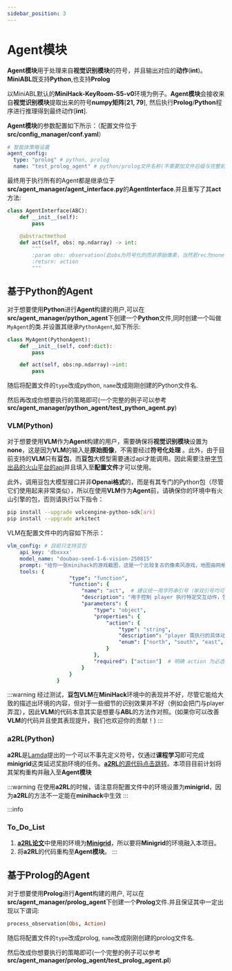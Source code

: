 ```yaml
---
sidebar_position: 3
---
```


# Agent模块

**Agent模块**用于处理来自**视觉识别模块**的符号，并且输出对应的**动作**(**int**)。**MiniABL**既支持**Python**,也支持**Prolog**

以MiniABL默认的**MiniHack-KeyRoom-S5-v0**环境为例子。**Agent模块**会接收来自**视觉识别模块**提取出来的符号**numpy矩阵**[**21, 79**], 然后执行**Prolog**/**Python**程序进行推理得到最终动作[**int**].


**Agent模块**的参数配置如下所示：（配置文件位于**src/config_manager/conf.yaml**）
```yaml
# 智能体策略设置
agent_config:
  type: "prolog" # python, prolog
  name: "test_prolog_agent" # python/prolog文件名称(不需要加文件后缀与完整前置文件路径)
```

最终用于执行所有的Agent都是继承位于**src/agent_manager/agent_interface.py**的**AgentInterface**.并且重写了其**act**方法:
```python
class AgentInterface(ABC):
    def __init__(self):
        pass

    @abstractmethod
    def act(self, obs: np.ndarray) -> int:
        """
        :param obs: observation(此obs为符号化的而非原始像素，当然若rec为none的话，obs为原始像素)
        :return: action
        """
```

## 基于Python的Agent
对于想要使用**Python**进行**Agent**构建的用户,可以在**src/agent_manager/python_agent**下创建一个**Python**文件,同时创建一个叫做`MyAgent`的类.并设置其继承`PythonAgent`,如下所示:
```python
class MyAgent(PythonAgent):
    def __init__(self, conf:dict):
        pass

    def act(self, obs:np.ndarray)->int:
        pass
```
随后将配置文件的`type`改成python, `name`改成刚刚创建的Python文件名.

然后再改成你想要执行的策略即可(一个完整的例子可以参考**src/agent_manager/python_agent/test_python_agent.py**)


### VLM(Python)

对于想要使用**VLM**作为**Agent**构建的用户，需要确保将**视觉识别模块**设置为**none**，这是因为**VLM**的输入是**原始图像**，不需要经过**符号化处理** 。此外，由于目前支持的**VLM**只有**豆包**，而**豆包**大模型需要通过api才能调用。因此需要注册[字节出品的火山平台的api](https://www.volcengine.com/)并且填入至**配置文件**才可以使用。

此外，调用豆包大模型接口并非**Openai格式**的，而是有其专门的Python包（尽管它们使用起来非常类似），所以在使用**VLM**作为**Agent**前，请确保你的环境中有火山引擎的包，否则请执行以下指令：

```bash
pip install --upgrade volcengine-python-sdk[ark]
pip install --upgrade arkitect
```

VLM在配置文件中的内容如下所示：

```yaml
vlm_config: # 目前只支持豆包
    api_key: 'dbxxxx'
    model_name: "doubao-seed-1-6-vision-250815"
    prompt: "给你一张minihack的游戏截图，这是一个比较复古的像素风游戏，地图由网格组成，player的任务是寻找到钥匙，开门，并到达目标点，黑色区域可能需要你走近之后才能看清，棕色的物体可能是门，但是你需要先找到钥匙才能开门，如果没有看到钥匙可能是因为钥匙在黑色的未探索区域中，请注意避让障碍物，例如未开锁的门以及墙壁，如果你发现你上一步执行移动行为之后，图片没有发生变化，那么说明你可能撞墙了，请你描述一下这个图片的内容，同时使用tool输出玩家下一步应该执行的动作"
    tools: {
                    "type": "function",
                    "function": {
                        "name": "act",  # 建议统一用字符串引号（单双引号均可，保持一致性）
                        "description": "用于控制 player 执行特定交互动作，包括四个方向移动、拾取物品、使用钥匙、开启门/宝箱",
                        "parameters": {
                            "type": "object",
                            "properties": {
                                "action": {
                                    "type": "string",
                                    "description": "player 需执行的具体动作，需从以下固定值中选择：\n- north/south/east/west：向对应方向移动（如 north 代表向北）\n- pickup：拾取当前位置的物品（如钥匙、道具）\n- apply：使用已拾取的物品（仅在持有钥匙等可交互道具时有效）\n- open：开启当前位置的门/宝箱（需先通过 apply 使用对应钥匙，否则无法打开）",
                                    "enum": ["north", "south", "east", "west", "pickup", "apply", "open"]  # 核心：限定仅允许的动作值
                                }
                            },
                            "required": ["action"]  # 明确 action 为必选参数，模型必须返回该值
                        }
                    }
                }
```
:::warning
经过测试，**豆包VLM**在**MiniHack**环境中的表现并不好，尽管它能给大致的描述出环境的内容，但对于一些细节的识别效果并不好（例如会把门与player弄混），因此**VLM**的代码本意其实是想要与**ABL**的方法作对照。(如果你可以改善**VLM**的代码并且使其表现提升，我们也欢迎你的贡献！)
:::


### a2RL(Python)

**a2RL**是[Lamda](https://www.lamda.nju.edu.cn/CH.MainPage.ashx)提出的一个可以不事先定义符号，仅通过**课程学习**即可完成**minigrid**这类延迟奖励环境的任务。[**a2RL**的源代码点击跳转](https://github.com/sporeking/A2RL)。本项目目前计划将其架构重构并融入至**Agent模块**

:::warning
在使用**a2RL**的时候，请注意将配置文件中的环境设置为**minigrid**，因为**a2RL**的方法不一定能在**minihack**中生效
:::


:::info
### To_Do_List
1. [**a2RL论文**](https://www.ijcai.org/proceedings/2025/725)中使用的环境为[**Minigrid**](https://minigrid.farama.org/content/basic_usage/#installation)，所以要将**Minigrid**的环境融入本项目。
2. 将**a2RL**的代码重构至**Agent模块**。
:::

## 基于Prolog的Agent

对于想要使用**Prolog**进行**Agent**构建的用户, 可以在**src/agent_manager/prolog_agent**下创建一个**Prolog**文件.并且保证其中一定出现以下谓词:
```prolog
process_observation(Obs, Action)
```
随后将配置文件的`type`改成prolog, `name`改成刚刚创建的prolog文件名.

然后改成你想要执行的策略即可(一个完整的例子可以参考**src/agent_manager/prolog_agent/test_prolog_agent.pl**)